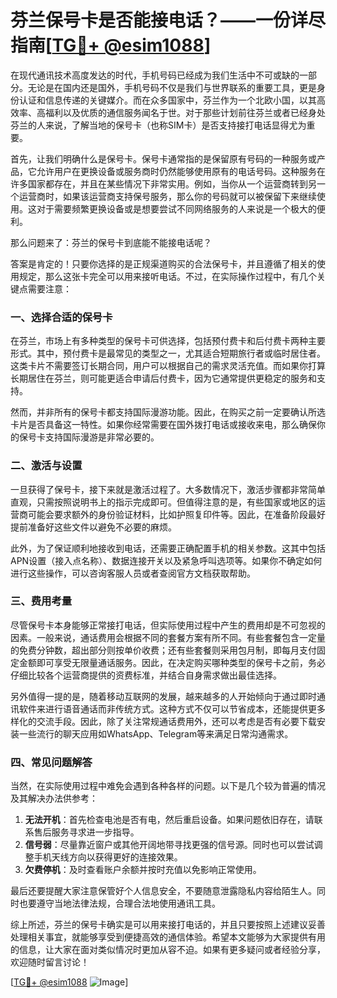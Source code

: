 # 芬兰保号卡是否能接电话？——一份详尽指南[[TG💪+ @esim1088](https://t.me/s/esim1088)]

在现代通讯技术高度发达的时代，手机号码已经成为我们生活中不可或缺的一部分。无论是在国内还是国外，手机号码不仅是我们与世界联系的重要工具，更是身份认证和信息传递的关键媒介。而在众多国家中，芬兰作为一个北欧小国，以其高效率、高福利以及优质的通信服务闻名于世。对于那些计划前往芬兰或者已经身处芬兰的人来说，了解当地的保号卡（也称SIM卡）是否支持接打电话显得尤为重要。

首先，让我们明确什么是保号卡。保号卡通常指的是保留原有号码的一种服务或产品，它允许用户在更换设备或服务商时仍然能够使用原有的电话号码。这种服务在许多国家都存在，并且在某些情况下非常实用。例如，当你从一个运营商转到另一个运营商时，如果该运营商支持保号服务，那么你的号码就可以被保留下来继续使用。这对于需要频繁更换设备或是想要尝试不同网络服务的人来说是一个极大的便利。

那么问题来了：芬兰的保号卡到底能不能接电话呢？

答案是肯定的！只要你选择的是正规渠道购买的合法保号卡，并且遵循了相关的使用规定，那么这张卡完全可以用来接听电话。不过，在实际操作过程中，有几个关键点需要注意：

### 一、选择合适的保号卡

在芬兰，市场上有多种类型的保号卡可供选择，包括预付费卡和后付费卡两种主要形式。其中，预付费卡是最常见的类型之一，尤其适合短期旅行者或临时居住者。这类卡片不需要签订长期合同，用户可以根据自己的需求灵活充值。而如果你打算长期居住在芬兰，则可能更适合申请后付费卡，因为它通常提供更稳定的服务和支持。

然而，并非所有的保号卡都支持国际漫游功能。因此，在购买之前一定要确认所选卡片是否具备这一特性。如果你经常需要在国外拨打电话或接收来电，那么确保你的保号卡支持国际漫游是非常必要的。

### 二、激活与设置

一旦获得了保号卡，接下来就是激活过程了。大多数情况下，激活步骤都非常简单直观，只需按照说明书上的指示完成即可。但值得注意的是，有些国家或地区的运营商可能会要求额外的身份验证材料，比如护照复印件等。因此，在准备阶段最好提前准备好这些文件以避免不必要的麻烦。

此外，为了保证顺利地接收到电话，还需要正确配置手机的相关参数。这其中包括APN设置（接入点名称）、数据连接开关以及紧急呼叫选项等。如果你不确定如何进行这些操作，可以咨询客服人员或者查阅官方文档获取帮助。

### 三、费用考量

尽管保号卡本身能够正常接打电话，但实际使用过程中产生的费用却是不可忽视的因素。一般来说，通话费用会根据不同的套餐方案有所不同。有些套餐包含一定量的免费分钟数，超出部分则按单价收费；还有些套餐则采用包月制，即每月支付固定金额即可享受无限量通话服务。因此，在决定购买哪种类型的保号卡之前，务必仔细比较各个运营商提供的资费标准，并结合自身需求做出最佳选择。

另外值得一提的是，随着移动互联网的发展，越来越多的人开始倾向于通过即时通讯软件来进行语音通话而非传统方式。这种方式不仅可以节省成本，还能提供更多样化的交流手段。因此，除了关注常规通话费用外，还可以考虑是否有必要下载安装一些流行的聊天应用如WhatsApp、Telegram等来满足日常沟通需求。

### 四、常见问题解答

当然，在实际使用过程中难免会遇到各种各样的问题。以下是几个较为普遍的情况及其解决办法供参考：

1. **无法开机**：首先检查电池是否有电，然后重启设备。如果问题依旧存在，请联系售后服务寻求进一步指导。
2. **信号弱**：尽量靠近窗户或其他开阔地带寻找更强的信号源。同时也可以尝试调整手机天线方向以获得更好的连接效果。
3. **欠费停机**：及时查看账户余额并按时充值以免影响正常使用。

最后还要提醒大家注意保管好个人信息安全，不要随意泄露隐私内容给陌生人。同时也要遵守当地法律法规，合理合法地使用通讯工具。

综上所述，芬兰的保号卡确实是可以用来接打电话的，并且只要按照上述建议妥善处理相关事宜，就能够享受到便捷高效的通信体验。希望本文能够为大家提供有用的信息，让大家在面对类似情况时更加从容不迫。如果有更多疑问或者经验分享，欢迎随时留言讨论！

[[TG💪+ @esim1088](https://t.me/s/esim1088) ![Image](https://i.postimg.cc/4NQfJmqS/Snipaste-2025-05-13-00-14-12.png)]
